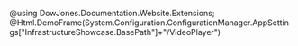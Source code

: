 ﻿@using DowJones.Documentation.Website.Extensions;
@Html.DemoFrame(System.Configuration.ConfigurationManager.AppSettings["InfrastructureShowcase.BasePath"]+"/VideoPlayer")